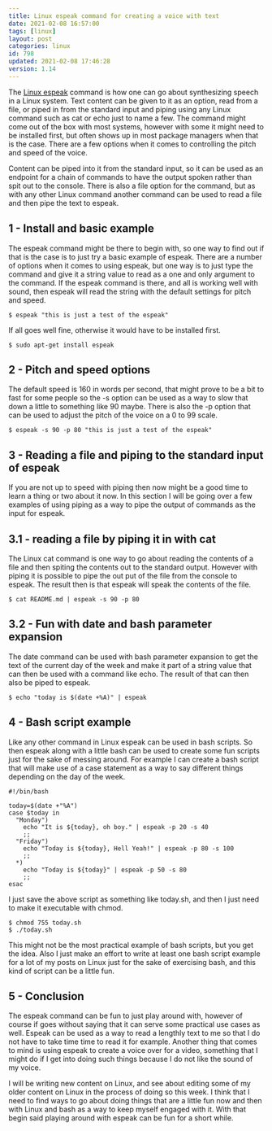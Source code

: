 ```yaml
---
title: Linux espeak command for creating a voice with text
date: 2021-02-08 16:57:00
tags: [linux]
layout: post
categories: linux
id: 798
updated: 2021-02-08 17:46:28
version: 1.14
---
```


The [Linux espeak](https://linux.die.net/man/1/espeak) command is how one can go about synthesizing speech in a Linux system. Text content can be given to it as an option, read from a file, or piped in from the standard input and piping using any Linux command such as cat or echo just to name a few. The command might come out of the box with most systems, however with some it might need to be installed first, but often shows up in most package managers when that is the case. There are a few options when it comes to controlling the pitch and speed of the voice. 

Content can be piped into it from the standard input, so it can be used as an endpoint for a chain of commands to have the output spoken rather than spit out to the console. There is also a file option for the command, but as with any other Linux command another command can be used to read a file and then pipe the text to espeak.

<!-- more -->

## 1 - Install and basic example

The espeak command might be there to begin with, so one way to find out if that is the case is to just try a basic example of espeak. There are a number of options when it comes to using espeak, but one way is to just type the command and give it a string value to read as a one and only argument to the command. If the espeak command is there, and all is working well with sound, then espeak will read the string with the default settings for pitch and speed.

```
$ espeak "this is just a test of the espeak"
```

If all goes well fine, otherwise it would have to be installed first.

```
$ sudo apt-get install espeak
```

## 2 - Pitch and speed options

The default speed is 160 in words per second, that might prove to be a bit to fast for some people so the -s option can be used as a way to slow that down a little to something like 90 maybe. There is also the -p option that can be used to adjust the pitch of the voice on a 0 to 99 scale.

```
$ espeak -s 90 -p 80 "this is just a test of the espeak"
```

## 3 - Reading a file and piping to the standard input of espeak

If you are not up to speed with piping then now might be a good time to learn a thing or two about it now. In this section I will be going over a few examples of using piping as a way to pipe the output of commands as the input for espeak.

## 3.1 - reading a file by piping it in with cat

The Linux cat command is one way to go about reading the contents of a file and then spiting the contents out to the standard output. However with piping it is possible to pipe the out put of the file from the console to espeak. The result then is that espeak will speak the contents of the file.

```
$ cat README.md | espeak -s 90 -p 80
```

## 3.2 - Fun with date and bash parameter expansion

The date command can be used with bash parameter expansion to get the text of the current day of the week and make it part of a string value that can then be used with a command like echo. The result of that can then also be piped to espeak.

```
$ echo "today is $(date +%A)" | espeak
```

## 4 - Bash script example

Like any other command in Linux espeak can be used in bash scripts. So then espeak along with a little bash can be used to create some fun scripts just for the sake of messing around. For example I can create a bash script that will make use of a case statement as a way to say different things depending on the day of the week.

```
#!/bin/bash
 
today=$(date +"%A")
case $today in
  "Monday")
    echo "It is ${today}, oh boy." | espeak -p 20 -s 40
    ;;
  "Friday")
    echo "Today is ${today}, Hell Yeah!" | espeak -p 80 -s 100
    ;;
  *)
    echo "Today is ${today}" | espeak -p 50 -s 80
    ;;
esac
```

I just save the above script as something like today.sh, and then I just need to make it executable with chmod.

```
$ chmod 755 today.sh
$ ./today.sh
```

This might not be the most practical example of bash scripts, but you get the idea. Also I just make an effort to write at least one bash script example for a lot of my posts on Linux just for the sake of exercising bash, and this kind of script can be a little fun.

## 5 - Conclusion

The espeak command can be fun to just play around with, however of course if goes without saying that it can serve some practical use cases as well. Espeak can be used as a way to read a lengthly text to me so that I do not have to take time time to read it for example. Another thing that comes to mind is using espeak to create a voice over for a video, something that I might do if I get into doing such things because I do not like the sound of my voice.

I will be writing new content on Linux, and see about editing some of my older content on Linux in the process of doing so this week. I think that I need to find ways to go about doing things that are a little fun now and then with Linux and bash as a way to keep myself engaged with it. With that begin said playing around with espeak can be fun for a short while.
